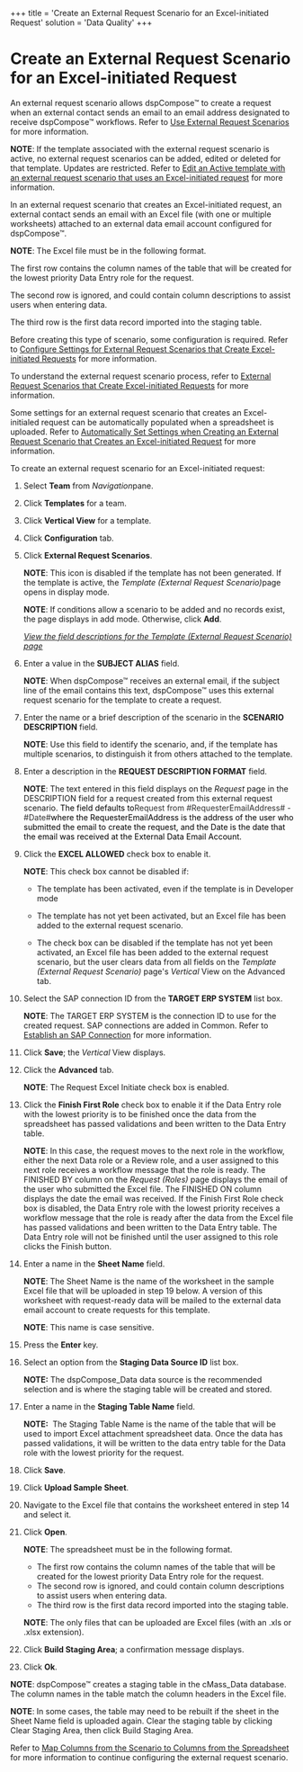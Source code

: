+++
title = 'Create an External Request Scenario for an Excel-initiated Request'
solution = 'Data Quality'
+++

# Create an External Request Scenario for an Excel-initiated Request

An external request scenario allows dspCompose™ to create a request when
an external contact sends an email to an email address designated to
receive dspCompose™ workflows. Refer to [Use External Request
Scenarios](Use_External_Request_Scenarios) for more information.

**NOTE**: If the template associated with the external request scenario
is active, no external request scenarios can be added, edited or deleted
for that template. Updates are restricted. Refer to [Edit an Active
template with an external request scenario that uses an Excel-initiated
request](Edit_Active_Template_External_Rqst_Scnario) for more
information.

In an external request scenario that creates an Excel-initiated request,
an external contact sends an email with an Excel file (with one or
multiple worksheets) attached to an external data email account
configured for dspCompose™.

**NOTE**: The Excel file must be in the following format.

The first row contains the column names of the table that will be
created for the lowest priority Data Entry role for the request.

The second row is ignored, and could contain column descriptions to
assist users when entering data.

The third row is the first data record imported into the staging table.

Before creating this type of scenario, some configuration is required.
Refer to [Configure Settings for External Request Scenarios that Create
Excel-initiated
Requests](Configure_Settings_External_Rqst_Scenarios_that_Create_Excel)
for more information.

To understand the external request scenario process, refer to [External
Request Scenarios that Create Excel-initiated
Requests](External_Request_Scenarios_that_Create_Excel_Initiated_Requests)
for more information.

Some settings for an external request scenario that creates an
Excel-initialed request can be automatically populated when a
spreadsheet is uploaded. Refer to [Automatically Set Settings when
Creating an External Request Scenario that Creates an Excel-initiated
Request](Automatically_Set__Settings_When_Createng_an_External) for
more information.

To create an external request scenario for an Excel-initiated request:

1.  Select **Team** from *Navigation*<span>pane</span>.

2.  Click **Templates** for a team.

3.  Click **Vertical View** for a template.

4.  Click **Configuration** tab.

5.  Click **External Request Scenarios**.
    
    **NOTE**: This icon is disabled if the template has not been
    generated. If the template is active, the *Template (External
    Request Scenario)*<span>page opens in display mode.</span>
    
    **NOTE**: If conditions allow a scenario to be added and no records
    exist, the page displays in add mode. Otherwise, click **Add**.
    
    *[View the field descriptions for the Template (External Request
    Scenario)
    page](../Page_Desc/Template_External_Request_Scenario)*

6.  Enter a value in the **SUBJECT ALIAS** field.
    
    **NOTE**: When dspCompose™ receives an external email, if the
    subject line of the email contains this text, dspCompose™ uses this
    external request scenario for the template to create a request.

7.  Enter the name or a brief description of the scenario in the
    **SCENARIO** **DESCRIPTION** field.
    
    **NOTE**: Use this field to identify the scenario, and, if the
    template has multiple scenarios, to distinguish it from others
    attached to the template.

8.  Enter a description in the **REQUEST DESCRIPTION FORMAT** field.
    
    **NOTE**: The text entered in this field displays on the *Request*
    page in the DESCRIPTION field for a request created from this
    external request scenario. <span style="color: #000000;">The field
    defaults
    to</span><span style="font-size: 10.5pt;color: #333333;">Request
    from \#RequesterEmailAddress\# -
    \#Date\#</span><span style="color: #000000;">where the
    RequesterEmailAddress is the address of the user who submitted the
    email to create the request, and the Date is the date that the email
    was received at the External Data Email Account.</span>

9.  Click the **EXCEL ALLOWED** check box to enable it.
    
    **NOTE**: This check box cannot be disabled if:
    
      - The template has been activated, even if the template is in
        Developer mode
    
      - The template has not yet been activated, but an Excel file has
        been added to the external request scenario.
    
      - The check box can be disabled if the template has not yet been
        activated, an Excel file has been added to the external request
        scenario, but the user clears data from all fields on the
        <span style="font-style: italic;">Template (External Request
        Scenario)</span> page's
        <span style="font-style: italic;">Vertical</span> View on the
        Advanced tab.

10. Select the SAP connection ID from the
    <span style="font-weight: bold;">TARGET ERP SYSTEM</span> list box.
    
    **NOTE**: The TARGET ERP SYSTEM is the connection ID to use for the
    created request. SAP connections are added in Common. Refer to
    [Establish an SAP
    Connection](../../../Platform/Common/Use_Cases/Establish_a_Connection_to_a_target_system_Overview)
    for more information.

11. Click **Save**; the *Vertical* View displays.

12. Click the **Advanced** tab.
    
    **NOTE**: The Request Excel Initiate check box is enabled.

13. Click the **Finish First Role** check box to enable it if the Data
    Entry role with the lowest priority is to be finished once the data
    from the spreadsheet has passed validations and been written to the
    Data Entry table.
    
    **NOTE**: In this case, the request moves to the next role in the
    workflow, either the next Data role or a Review role, and a user
    assigned to this next role receives a workflow message that the role
    is ready. The FINISHED BY column on the *Request (Roles)* page
    displays the email of the user who submitted the Excel file. The
    FINISHED ON column displays the date the email was received. If the
    Finish First Role check box is disabled, the Data Entry role with
    the lowest priority receives a workflow message that the role is
    ready after the data from the Excel file has passed validations and
    been written to the Data Entry table. The Data Entry role will not
    be finished until the user assigned to this role clicks the Finish
    button.

14. Enter a name in the **Sheet Name** field.
    
    **NOTE**: The Sheet Name is the name of the worksheet in the sample
    Excel file that will be uploaded in step 19 below. A version of this
    worksheet with request-ready data will be mailed to the external
    data email account to create requests for this template.
    
    **NOTE**: This name is case sensitive.

15. Press the **Enter** key.

16. Select an option from the **Staging Data Source ID** list box.
    
    **NOTE:** The dspCompose\_Data data source is the recommended
    selection and is where the staging table will be created and stored.

17. Enter a name in the **Staging Table Name** field.
    
    **NOTE:**  The Staging Table Name is the name of the table that will
    be used to import Excel attachment spreadsheet data. Once the data
    has passed validations, it will be written to the data entry table
    for the Data role with the lowest priority for the request.

18. Click **Save**.

19. Click **Upload Sample Sheet**.

20. Navigate to the Excel file that contains the worksheet entered in
    step 14 and select it.

21. Click **Open**.
    
    **NOTE**: The spreadsheet must be in the following format.
    
      - The first row contains the column names of the table that will
        be created for the lowest priority Data Entry role for the
        request.
      - The second row is ignored, and could contain column descriptions
        to assist users when entering data.
      - The third row is the first data record imported into the staging
        table.
    
    **NOTE**: The only files that can be uploaded are Excel files (with
    an .xls or .xlsx extension).

22. Click **Build Staging Area**; a confirmation message displays.

23. Click **Ok**.

**NOTE**: dspCompose™ creates a staging table in the cMass\_Data
database. The column names in the table match the column headers in the
Excel file.

**NOTE**: In some cases, the table may need to be rebuilt if the sheet
in the Sheet Name field is uploaded again. Clear the staging table by
clicking Clear Staging Area, then click Build Staging
Area.<span> </span>

Refer to [Map Columns from the Scenario to Columns from the
Spreadsheet](../../../Migration/Map/Use_Cases/Map_Columns_Template_to_Sprdsht)
for more information to continue configuring the external request
scenario.
